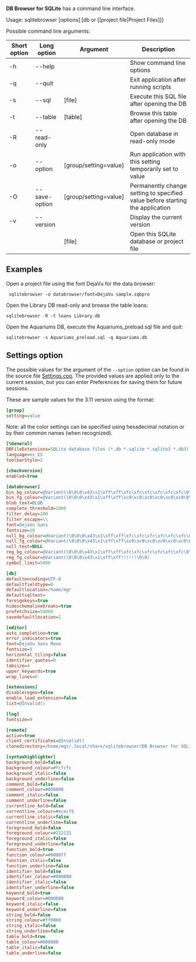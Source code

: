 **DB Browser for SQLite** has a command line interface.

Usage: sqlitebrowser [options] [db or [[project file|Project Files]]]

Possible command line arguments:

Short option | Long option | Argument | Description
-- | -- | -- | --
  -h| --help	|	|Show command line options
  -q| --quit	|	|Exit application after running scripts
  -s| --sql	| [file]	|Execute this SQL file after opening the DB
  -t| --table	| [table]	|Browse this table after opening the DB
  -R| --read-only	|	|Open database in read-only mode
  -o| --option	|[group/setting=value]	|Run application with this setting temporarily set to value
  -O| --save-option	|[group/setting=value]	|Permanently change setting to specified value before starting the application
  -v| --version	|	|Display the current version
&nbsp;|  	| [file] |Open this SQLite database or project file


## Examples
Open a project file using the font DejaVu for the data browser:

` sqlitebrowser -o databrowser/font=DejaVu sample.sqbpro`

Open the Library DB read-only and browse the table loans:

`sqlitebrowser -R -t loans Library.db`

Open the Aquariums DB, execute the Aquariums_preload.sql file and quit:

`sqlitebrowser -s Aquariums_preload.sql -q Aquariums.db`

## Settings option

The possible values for the argument of the `--option` option can be found in the source file [Settings.cpp](https://github.com/sqlitebrowser/sqlitebrowser/blob/master/src/Settings.cpp). The provided values are applied only to the current session, but you can enter Preferences for saving them for future sessions.

These are sample values for the 3.11 version using the format:
```ini
[group]
setting=value
```
Note: all the color settings can be specified using hexadecimal notation or by their common names (when recognized).

```ini
[%General]
DBFileExtensions=SQLite database files (*.db *.sqlite *.sqlite3 *.db3)
language=es_ES
toolbarStyle=2

[checkversion]
enabled=true

[databrowser]
bin_bg_colour=@Variant(\0\0\0\x43\x1\xff\xff\xfc\xfc\xfc\xfc\xfc\xfc\0\0)
bin_fg_colour=@Variant(\0\0\0\x43\x1\xff\xff\xc0\xc0\xc0\xc0\xc0\xc0\0\0)
blob_text=BLOB
complete_threshold=1000
filter_delay=200
filter_escape=\\
font=DejaVu Sans
fontsize=10
null_bg_colour=@Variant(\0\0\0\x43\x1\xff\xff\xfc\xfc\xfc\xfc\xfc\xfc\0\0)
null_fg_colour=@Variant(\0\0\0\x43\x1\xff\xff\xc0\xc0\xc0\xc0\xc0\xc0\0\0)
null_text=NULL
reg_bg_colour=@Variant(\0\0\0\x43\x1\xff\xff\xfc\xfc\xfc\xfc\xfc\xfc\0\0)
reg_fg_colour=@Variant(\0\0\0\x43\x1\xff\xff!!!!!!\0\0)
symbol_limit=5000

[db]
defaultencoding=UTF-8
defaultfieldtype=0
defaultlocation=/home/mgr
defaultsqltext=
foreignkeys=true
hideschemalinebreaks=true
prefetchsize=50000
savedefaultlocation=2

[editor]
auto_completion=true
error_indicators=true
font=DejaVu Sans Mono
fontsize=9
horizontal_tiling=false
identifier_quotes=0
tabsize=4
upper_keywords=true
wrap_lines=0

[extensions]
disableregex=false
enable_load_extension=false
list=@Invalid()

[log]
fontsize=9

[remote]
active=true
client_certificates=@Invalid()
clonedirectory=/home/mgr/.local/share/sqlitebrowser/DB Browser for SQLite

[syntaxhighlighter]
background_bold=false
background_colour=#fcfcfc
background_italic=false
background_underline=false
comment_bold=false
comment_colour=#008000
comment_italic=false
comment_underline=false
currentline_bold=false
currentline_colour=#ececf5
currentline_italic=false
currentline_underline=false
foreground_bold=false
foreground_colour=#212121
foreground_italic=false
foreground_underline=false
function_bold=true
function_colour=#0000ff
function_italic=false
function_underline=false
identifier_bold=false
identifier_colour=#800080
identifier_italic=false
identifier_underline=false
keyword_bold=true
keyword_colour=#000080
keyword_italic=false
keyword_underline=false
string_bold=false
string_colour=#ff0000
string_italic=false
string_underline=false
table_bold=true
table_colour=#008080
table_italic=false
table_underline=false
```